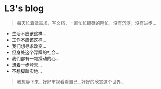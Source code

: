 # L3's blog

> 每天忙着做需求，写文档，一直忙忙碌碌的瞎忙，没有沉淀，没有进步...

* 生活不应该这样...
* 工作不应该这样...
* 我们想寻求改变...
* 但身处这个浮躁的社会...
* 我们都有一颗躁动的心...
* 想着一步登天...
* 不想脚踏实地...

> 我想静下来...好好审视看看自己...好好的欣赏这个世界...

